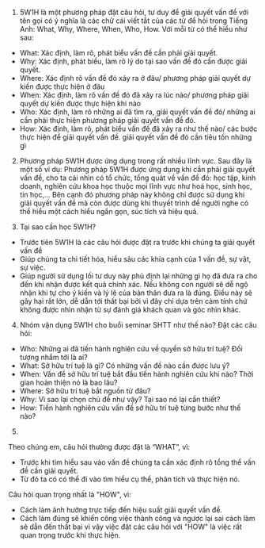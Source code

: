 1. 5W1H là một phương pháp đặt câu hỏi, tư duy để giải quyết vấn đề với tên gọi có ý nghĩa là các chữ cái viết tắt của các từ để hỏi trong Tiếng Anh: What, Why, Where, When, Who, How. Với mỗi từ có thể hiểu như sau:
- What: Xác định, làm rõ, phát biểu vấn đề cần phải giải quyết.
- Why: Xác định, phát biểu, làm rõ lý do tại sao vấn đề đó cần được giải quyết.
- Where: Xác định rõ vấn đề đó xảy ra ở đâu/ phương pháp giải quyết dự kiến được thực hiện ở đâu
- When: Xác định, làm rõ vấn đề đó đã xảy ra lúc nào/ phương pháp giải quyết dự kiến được thực hiện khi nào
- Who: Xác định, làm rõ những ai đã tìm ra, giải quyết vấn đề đó/ những ai cần phải thực hiện phương pháp giải quyết vấn đề đó.
- How: Xác định, làm rõ, phát biểu vấn đề đã xảy ra như thế nào/ các bước thực hiện để giải quyết vấn đề. giải quyết vấn đề đó cần tiêu tốn những gì

2. Phương pháp 5W1H được ứng dụng trong rất nhiều lĩnh vực. Sau đây là một số ví dụ:
Phương pháp 5W1H được ứng dụng khi cần phải giải quyết vấn đề, cho ta cái nhìn có tổ chức, tổng quát về vấn đề đó: học tập, kinh doanh, nghiên cứu khoa học thuộc mọi lĩnh vực như hoá học, sinh học, tin học,... Bên cạnh đó phương pháp này không chỉ được sử dụng khi giải quyết vấn đề mà còn được dùng khi thuyết trình để người nghe có thể hiểu một cách hiểu ngắn gọn, súc tích và hiệu quả.

3. Tại sao cần học 5W1H?
- Trước tiên 5W1H là các câu hỏi được đặt ra trước khi chúng ta giải quyết vấn đề
- Giúp chúng ta chi tiết hóa, hiểu sâu các khía cạnh của 1 vấn đề, sự vật, sự việc.
- Giúp người sử dụng lối tư duy này phủ định lại những gì họ đã đưa ra cho đến khi nhận được kết quả chính xác. Nếu không con người sẽ dễ ngộ nhận khi tự cho ý kiến và lý lẽ của bản thân đưa ra là đúng. Điều này sẽ gây hại rất lớn, dễ dẫn tới thất bại bởi vì đây chỉ dựa trên cảm tính chứ không được nhìn nhận từ sự đánh giá khách quan và góc nhìn khác.

4. Nhóm vận dụng 5W1H cho buổi seminar SHTT như thế nào?
Đặt các câu hỏi:
-	Who: Những ai đã tiến hành nghiên cứu về quyền sở hữu trí tuệ? Đối tượng nhắm tới là ai? 
-	What: Sở hữu trí tuệ là gì? Có những vấn đề nào cần được lưu ý?
-	When: Vấn đề sở hữu trí tuệ bắt đầu tiến hành nghiên cứu khi nào? Thời gian hoàn thiện nó là bao lâu?
-	Where: Sở hữu trí tuệ bắt nguồn từ đâu? 
-	Why: Vì sao lại chọn chủ đề như vậy? Tại sao nó lại cần thiết?
-	How: Tiến hành nghiên cứu vấn đề sở hữu trí tuệ từng bước như thế nào?

5. 
Theo chúng em, câu hỏi thường được đặt là “WHAT”, vì:
- Trước khi tìm hiểu sau vào vấn đề chúng ta cần xác định rõ tổng thể vấn đề cần giải quyết.
- Từ đó ta có có thể đi vào tìm hiểu cụ thể, phân tích và thực hiện nó.


Câu hỏi quan trọng nhất là "HOW", vì:
- Cách làm ảnh hưởng trực tiếp đến hiệu suất giải quyết vấn đề.
- Cách làm đúng sẽ khiến công việc thành công và ngược lại sai cách làm sẽ dẫn đến thất bại vì vậy việc đặt các câu hỏi với "HOW" là việc rất quan trọng trước khi thực hiện.
